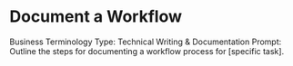 # Document a Workflow

Business Terminology Type: Technical Writing & Documentation
Prompt: Outline the steps for documenting a workflow process for [specific task].